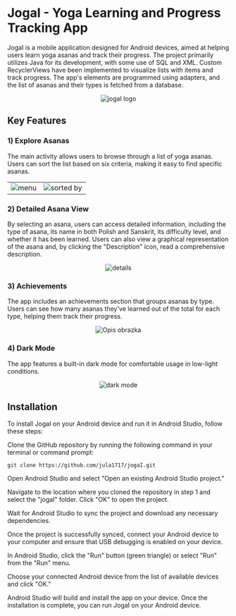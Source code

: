 # JogaI - Yoga Learning and Progress Tracking App
JogaI is a mobile application designed for Android devices, aimed at helping users learn yoga asanas and track their progress. The project primarily utilizes Java for its development, with some use of SQL and XML. Custom RecyclerViews have been implemented to visualize lists with items and track progress. The app's elements are programmed using adapters, and the list of asanas and their types is fetched from a database.

<div align="center">
  <img src="https://github.com/jula1717/jogaI/assets/82888111/16e57a4a-94be-404b-84f9-589a6e8fbb87" alt="jogaI logo">
</div>

## Key Features
### 1) Explore Asanas
The main activity allows users to browse through a list of yoga asanas. Users can sort the list based on six criteria, making it easy to find specific asanas.

<div align="center">
  <table>
    <tr>
      <td><img src="https://github.com/jula1717/jogaI/assets/82888111/c42c95b4-ae2c-465a-946f-f3b16d94c097" alt="menu"></td>
      <td><img src="https://github.com/jula1717/jogaI/assets/82888111/7f5e1289-3672-4d12-98c9-57913e592ba3" alt="sorted by"></td>
    </tr>
  </table>
</div>

### 2) Detailed Asana View
By selecting an asana, users can access detailed information, including the type of asana, its name in both Polish and Sanskrit, its difficulty level, and whether it has been learned. Users can also view a graphical representation of the asana and, by clicking the "Description" icon, read a comprehensive description.

<div align="center">
  <img src="https://github.com/jula1717/jogaI/assets/82888111/fda44981-6d60-4b07-a1c7-fc98a76716dd" alt="details">
</div>

### 3) Achievements
The app includes an achievements section that groups asanas by type. Users can see how many asanas they've learned out of the total for each type, helping them track their progress.

<div align="center">
  <img src="https://github.com/jula1717/jogaI/assets/82888111/63bdea9f-6212-414b-9c9d-1e30dbc30788" alt="Opis obrazka">
</div>

### 4) Dark Mode
The app features a built-in dark mode for comfortable usage in low-light conditions.

<div align="center">
  <img src="https://github.com/jula1717/jogaI/assets/82888111/17467af1-0401-4027-ae8f-d9c1471ecf40" alt="dark mode">
</div>

## Installation
To install JogaI on your Android device and run it in Android Studio, follow these steps:

Clone the GitHub repository by running the following command in your terminal or command prompt:

```
git clone https://github.com/jula1717/jogaI.git
```
Open Android Studio and select "Open an existing Android Studio project."

Navigate to the location where you cloned the repository in step 1 and select the "jogaI" folder. Click "OK" to open the project.

Wait for Android Studio to sync the project and download any necessary dependencies.

Once the project is successfully synced, connect your Android device to your computer and ensure that USB debugging is enabled on your device.

In Android Studio, click the "Run" button (green triangle) or select "Run" from the "Run" menu.

Choose your connected Android device from the list of available devices and click "OK."

Android Studio will build and install the app on your device. Once the installation is complete, you can run JogaI on your Android device.


